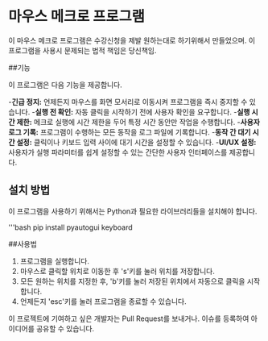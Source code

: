 # 마우스 메크로 프로그램

이 마우스 메크로 프로그램은 수강신청을 제발 원하는대로 하기위해서 만들었으며. 이 프로그램을 사용시 문제되는 법적 책임은 당신책임.

##기능

이 프로그램은 다음 기능을 제공합니다.

-**긴급 정지:** 언제든지 마우스를 화면 모서리로 이동시켜 프로그램을 즉시 중지할 수 있습니다.
-**실행 전 확인:** 자동 클릭을 시작하기 전에 사용자 확인을 요구합니다.
-**실행 시간 제한:** 메크로 실행에 시간 제한을 두어 특정 시간 동안만 작업을 수행합니다.
-**사용자 로그 기록:** 프로그램이 수행하는 모든 동작을 로그 파일에 기록합니다.
-**동작 간 대기 시간 설정:** 클릭이나 키보드 입력 사이에 대기 시간을 설정할 수 있습니다.
-**UI/UX 설정:** 사용자가 실행 파라미터를 쉽게 설정할 수 있는 간단한 사용자 인터페이스를 제공합니다.

## 설치 방법

이 프로그램을 사용하기 위해서는 Python과 필요한 라이브러리들을 설치해야 합니다.

'''bash
pip install pyautogui keyboard


##사용법

1. 프로그램을 실행합니다.
2. 마우스로 클릭할 위치로 이동한 후 's'키를 눌러 위치를 저장합니다.
3. 모든 원하는 위치를 지정한 후, 'b'키를 눌러 저장된 위치에서 자동으로 클릭을 시작합니다.
4. 언제든지 'esc'키를 눌러 프로그램을 종료할 수 있습니다.

이 프로젝트에 기여하고 싶은 개발자는 Pull Request를 보내거나. 이슈를 등록하여 아이디어를 공유할 수 있습니다.